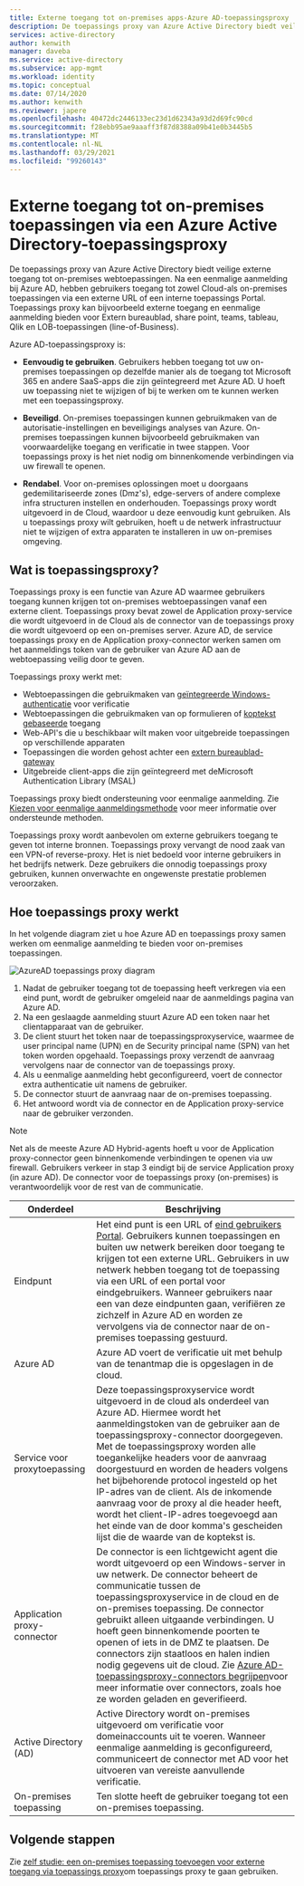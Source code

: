 ```yaml
---
title: Externe toegang tot on-premises apps-Azure AD-toepassingsproxy
description: De toepassings proxy van Azure Active Directory biedt veilige externe toegang tot on-premises webtoepassingen. Na een eenmalige aanmelding bij Azure AD, hebben gebruikers toegang tot zowel Cloud-als on-premises toepassingen via een externe URL of een interne toepassings Portal. Toepassings proxy kan bijvoorbeeld externe toegang en eenmalige aanmelding bieden voor Extern bureaublad, share point, teams, tableau, Qlik en LOB-toepassingen (line-of-Business).
services: active-directory
author: kenwith
manager: daveba
ms.service: active-directory
ms.subservice: app-mgmt
ms.workload: identity
ms.topic: conceptual
ms.date: 07/14/2020
ms.author: kenwith
ms.reviewer: japere
ms.openlocfilehash: 40472dc2446133ec23d1d62343a93d2d69fc90cd
ms.sourcegitcommit: f28ebb95ae9aaaff3f87d8388a09b41e0b3445b5
ms.translationtype: MT
ms.contentlocale: nl-NL
ms.lasthandoff: 03/29/2021
ms.locfileid: "99260143"
---
```

# <a name="remote-access-to-on-premises-applications-through-azure-ad-application-proxy"></a>Externe toegang tot on-premises toepassingen via een Azure Active Directory-toepassingsproxy

De toepassings proxy van Azure Active Directory biedt veilige externe toegang tot on-premises webtoepassingen. Na een eenmalige aanmelding bij Azure AD, hebben gebruikers toegang tot zowel Cloud-als on-premises toepassingen via een externe URL of een interne toepassings Portal. Toepassings proxy kan bijvoorbeeld externe toegang en eenmalige aanmelding bieden voor Extern bureaublad, share point, teams, tableau, Qlik en LOB-toepassingen (line-of-Business).

Azure AD-toepassingsproxy is:

- **Eenvoudig te gebruiken**. Gebruikers hebben toegang tot uw on-premises toepassingen op dezelfde manier als de toegang tot Microsoft 365 en andere SaaS-apps die zijn geïntegreerd met Azure AD. U hoeft uw toepassing niet te wijzigen of bij te werken om te kunnen werken met een toepassingsproxy.

- **Beveiligd**. On-premises toepassingen kunnen gebruikmaken van de autorisatie-instellingen en beveiligings analyses van Azure. On-premises toepassingen kunnen bijvoorbeeld gebruikmaken van voorwaardelijke toegang en verificatie in twee stappen. Voor toepassings proxy is het niet nodig om binnenkomende verbindingen via uw firewall te openen.

- **Rendabel**. Voor on-premises oplossingen moet u doorgaans gedemilitariseerde zones (Dmz's), edge-servers of andere complexe infra structuren instellen en onderhouden. Toepassings proxy wordt uitgevoerd in de Cloud, waardoor u deze eenvoudig kunt gebruiken. Als u toepassings proxy wilt gebruiken, hoeft u de netwerk infrastructuur niet te wijzigen of extra apparaten te installeren in uw on-premises omgeving.

## <a name="what-is-application-proxy"></a>Wat is toepassingsproxy?
Toepassings proxy is een functie van Azure AD waarmee gebruikers toegang kunnen krijgen tot on-premises webtoepassingen vanaf een externe client. Toepassings proxy bevat zowel de Application proxy-service die wordt uitgevoerd in de Cloud als de connector van de toepassings proxy die wordt uitgevoerd op een on-premises server. Azure AD, de service toepassings proxy en de Application proxy-connector werken samen om het aanmeldings token van de gebruiker van Azure AD aan de webtoepassing veilig door te geven.

Toepassings proxy werkt met:

* Webtoepassingen die gebruikmaken van [geïntegreerde Windows-authenticatie](application-proxy-configure-single-sign-on-with-kcd.md) voor verificatie
* Webtoepassingen die gebruikmaken van op formulieren of [koptekst gebaseerde](./application-proxy-configure-single-sign-on-with-headers.md) toegang
* Web-API's die u beschikbaar wilt maken voor uitgebreide toepassingen op verschillende apparaten
* Toepassingen die worden gehost achter een [extern bureaublad-gateway](application-proxy-integrate-with-remote-desktop-services.md)
* Uitgebreide client-apps die zijn geïntegreerd met deMicrosoft Authentication Library (MSAL)

Toepassings proxy biedt ondersteuning voor eenmalige aanmelding. Zie [Kiezen voor eenmalige aanmeldingsmethode](sso-options.md#choosing-a-single-sign-on-method) voor meer informatie over ondersteunde methoden.

Toepassings proxy wordt aanbevolen om externe gebruikers toegang te geven tot interne bronnen. Toepassings proxy vervangt de nood zaak van een VPN-of reverse-proxy. Het is niet bedoeld voor interne gebruikers in het bedrijfs netwerk.  Deze gebruikers die onnodig toepassings proxy gebruiken, kunnen onverwachte en ongewenste prestatie problemen veroorzaken.

## <a name="how-application-proxy-works"></a>Hoe toepassings proxy werkt

In het volgende diagram ziet u hoe Azure AD en toepassings proxy samen werken om eenmalige aanmelding te bieden voor on-premises toepassingen.

![AzureAD toepassings proxy diagram](./media/application-proxy/azureappproxxy.png)

1. Nadat de gebruiker toegang tot de toepassing heeft verkregen via een eind punt, wordt de gebruiker omgeleid naar de aanmeldings pagina van Azure AD.
2. Na een geslaagde aanmelding stuurt Azure AD een token naar het clientapparaat van de gebruiker.
3. De client stuurt het token naar de toepassingsproxyservice, waarmee de user principal name (UPN) en de Security principal name (SPN) van het token worden opgehaald. Toepassings proxy verzendt de aanvraag vervolgens naar de connector van de toepassings proxy.
4. Als u eenmalige aanmelding hebt geconfigureerd, voert de connector extra authenticatie uit namens de gebruiker.
5. De connector stuurt de aanvraag naar de on-premises toepassing.
6. Het antwoord wordt via de connector en de Application proxy-service naar de gebruiker verzonden.

> [!NOTE]
> Net als de meeste Azure AD Hybrid-agents hoeft u voor de Application proxy-connector geen binnenkomende verbindingen te openen via uw firewall. Gebruikers verkeer in stap 3 eindigt bij de service Application proxy (in azure AD). De connector voor de toepassings proxy (on-premises) is verantwoordelijk voor de rest van de communicatie.
>


| Onderdeel | Beschrijving |
| --------- | ----------- |
| Eindpunt  | Het eind punt is een URL of [eind gebruikers Portal](end-user-experiences.md). Gebruikers kunnen toepassingen en buiten uw netwerk bereiken door toegang te krijgen tot een externe URL. Gebruikers in uw netwerk hebben toegang tot de toepassing via een URL of een portal voor eindgebruikers. Wanneer gebruikers naar een van deze eindpunten gaan, verifiëren ze zichzelf in Azure AD en worden ze vervolgens via de connector naar de on-premises toepassing gestuurd.|
| Azure AD | Azure AD voert de verificatie uit met behulp van de tenantmap die is opgeslagen in de cloud. |
| Service voor proxytoepassing | Deze toepassingsproxyservice wordt uitgevoerd in de cloud als onderdeel van Azure AD. Hiermee wordt het aanmeldingstoken van de gebruiker aan de toepassingsproxy-connector doorgegeven. Met de toepassingsproxy worden alle toegankelijke headers voor de aanvraag doorgestuurd en worden de headers volgens het bijbehorende protocol ingesteld op het IP-adres van de client. Als de inkomende aanvraag voor de proxy al die header heeft, wordt het client-IP-adres toegevoegd aan het einde van de door komma's gescheiden lijst die de waarde van de koptekst is.|
| Application proxy-connector | De connector is een lichtgewicht agent die wordt uitgevoerd op een Windows-server in uw netwerk. De connector beheert de communicatie tussen de toepassingsproxyservice in de cloud en de on-premises toepassing. De connector gebruikt alleen uitgaande verbindingen. U hoeft geen binnenkomende poorten te openen of iets in de DMZ te plaatsen. De connectors zijn staatloos en halen indien nodig gegevens uit de cloud. Zie [Azure AD-toepassingsproxy-connectors begrijpen](application-proxy-connectors.md)voor meer informatie over connectors, zoals hoe ze worden geladen en geverifieerd.|
| Active Directory (AD) | Active Directory wordt on-premises uitgevoerd om verificatie voor domeinaccounts uit te voeren. Wanneer eenmalige aanmelding is geconfigureerd, communiceert de connector met AD voor het uitvoeren van vereiste aanvullende verificatie.
| On-premises toepassing | Ten slotte heeft de gebruiker toegang tot een on-premises toepassing.

## <a name="next-steps"></a>Volgende stappen
Zie [zelf studie: een on-premises toepassing toevoegen voor externe toegang via toepassings proxy](application-proxy-add-on-premises-application.md)om toepassings proxy te gaan gebruiken.